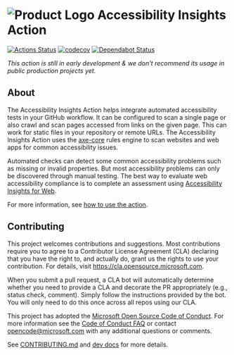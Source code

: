 <!--
Copyright (c) Microsoft Corporation. All rights reserved.
Licensed under the MIT License.
-->

# ![Product Logo](./icons/brand-blue-48px.png) Accessibility Insights Action

[![Actions Status](https://github.com/microsoft/accessibility-insights-action/workflows/Build/badge.svg)](https://github.com/microsoft/accessibility-insights-action/actions)
[![codecov](https://codecov.io/gh/microsoft/accessibility-insights-action/branch/main/graph/badge.svg)](https://codecov.io/gh/microsoft/accessibility-insights-action)
[![Dependabot Status](https://api.dependabot.com/badges/status?host=github&repo=microsoft/accessibility-insights-action)](https://dependabot.com)

_This action is still in early development & we don't recommend its usage in public production projects yet._

## About

The Accessibility Insights Action helps integrate automated accessibility tests in your GitHub workflow. It can be configured to scan a single page or also crawl and scan pages accessed from links on the given page. This can work for static files in your repository or remote URLs.
The Accessibility Insights Action uses the [axe-core](https://github.com/dequelabs/axe-core) rules engine to scan websites and web apps for common accessibility issues.

Automated checks can detect some common accessibility problems such as missing or invalid properties. But most accessibility problems can only be discovered through manual testing. The best way to evaluate web accessibility compliance is to complete an assessment using [Accessibility Insights for Web](https://accessibilityinsights.io/docs/en/web/overview/).

For more information, see [how to use the action](docs/usage.md).

## Contributing

This project welcomes contributions and suggestions. Most contributions require you to agree to a
Contributor License Agreement (CLA) declaring that you have the right to, and actually do, grant us
the rights to use your contribution. For details, visit https://cla.opensource.microsoft.com.

When you submit a pull request, a CLA bot will automatically determine whether you need to provide
a CLA and decorate the PR appropriately (e.g., status check, comment). Simply follow the instructions
provided by the bot. You will only need to do this once across all repos using our CLA.

This project has adopted the [Microsoft Open Source Code of Conduct](https://opensource.microsoft.com/codeofconduct/).
For more information see the [Code of Conduct FAQ](https://opensource.microsoft.com/codeofconduct/faq/) or
contact [opencode@microsoft.com](mailto:opencode@microsoft.com) with any additional questions or comments.

See [CONTRIBUTING.md](./CONTRIBUTING.md) and [dev docs](./dev/README.md) for more details.
